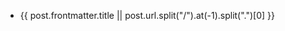 ---
---

<script setup>
import { data as recipes } from './recipes.data.js'
</script>

<ul>
  <li v-for="post of recipes">
    <a :href="post.url">{{ post.frontmatter.title || post.url.split("/").at(-1).split(".")[0] }}</a>
  </li>
</ul>
